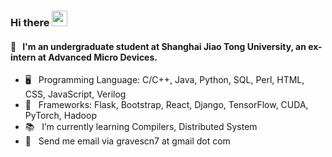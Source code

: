 ### Hi there  <img src="https://media.giphy.com/media/hvRJCLFzcasrR4ia7z/giphy.gif" width="25px">

<!--
**graveszhang/graveszhang** is a ✨ _special_ ✨ repository because its `README.md` (this file) appears on your GitHub profile.

Here are some ideas to get you started:
- 🥺   My BB: [💕](https://github.com/siyinm)
- 🔭 I’m currently working on ...
- 🌱 I’m currently learning ...
- 👯 I’m looking to collaborate on ...
- 🤔 I’m looking for help with ...
- 💬 Ask me about ...
- 📫 How to reach me: ...
- 😄 Pronouns: ...
- ⚡ Fun fact: ...
<img align="right" alt="graves's github stats" width="50%" src="https://github-readme-stats.vercel.app/api?username=graveszhang&theme=dark&show_icons=true">
-->

#### 👀&nbsp;&nbsp; I'm an undergraduate student at Shanghai Jiao Tong University, an ex-intern at Advanced Micro Devices.
- 🖥 &nbsp; Programming Language: C/C++, Java, Python, SQL, Perl, HTML, CSS, JavaScript, Verilog
- 💼 &nbsp; Frameworks: Flask, Bootstrap, React, Django, TensorFlow, CUDA, PyTorch, Hadoop
- 📚 &nbsp; I’m currently learning Compilers, Distributed System
- 💬 &nbsp; Send me email via gravescn7 at gmail dot com


